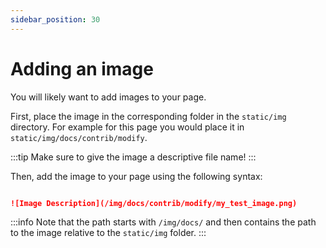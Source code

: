 ```yaml
---
sidebar_position: 30
---
```


# Adding an image

You will likely want to add images to your page. 

First, place the image in the corresponding folder in the `static/img` directory. For example for this page you would place it in `static/img/docs/contrib/modify`.

:::tip
Make sure to give the image a descriptive file name!
:::

Then, add the image to your page using the following syntax:

```markdown

![Image Description](/img/docs/contrib/modify/my_test_image.png)

```

:::info
Note that the path starts with `/img/docs/` and then contains the path to the image relative to the `static/img` folder.
:::
